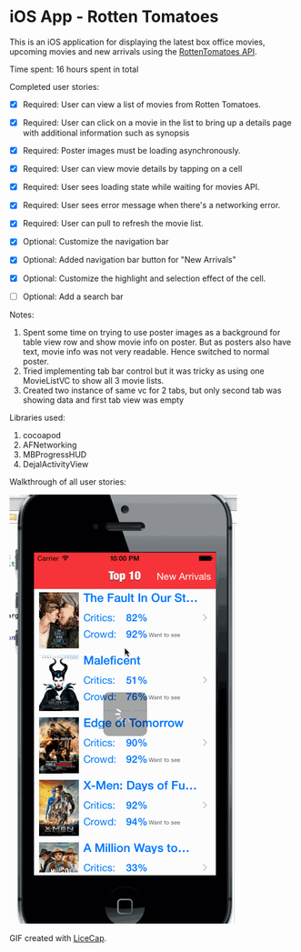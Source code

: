 iOS App - Rotten Tomatoes 
=========================

This is an iOS application for displaying the latest box office movies, upcoming movies and new arrivals using the [RottenTomatoes API](http://www.rottentomatoes.com/).

Time spent: 16 hours spent in total

Completed user stories:

 * [x] Required: User can view a list of movies from Rotten Tomatoes.  
 * [x] Required: User can click on a movie in the list to bring up a details page with additional information such as synopsis
 * [x] Required: Poster images must be loading asynchronously.
 * [x] Required: User can view movie details by tapping on a cell
 * [x] Required: User sees loading state while waiting for movies API.
 * [x] Required: User sees error message when there's a networking error.
 * [x] Required: User can pull to refresh the movie list.
 * [x] Optional: Customize the navigation bar
 * [x] Optional: Added navigation bar button for "New Arrivals"
 * [x] Optional: Customize the highlight and selection effect of the cell.
 * [ ] Optional: Add a search bar 
 
 
Notes:

1. Spent some time on trying to use poster images as a background for table view row and show movie info on poster.
But as posters also have text, movie info was not very readable. Hence switched to normal poster.
2. Tried implementing tab bar control but it was tricky as using one MovieListVC to show all 3 movie lists. 
3. Created two instance of same vc for 2 tabs, but only second tab was showing data and first tab view was empty

Libraries used:
1. cocoapod
2. AFNetworking
3. MBProgressHUD
4. DejalActivityView 

Walkthrough of all user stories:

![Video Walkthrough](https://raw.githubusercontent.com/sumitsavla/ios-rotten-tomatoes/master/RottenTomatoes/anim2_rotten_tomatoes.gif)

GIF created with [LiceCap](http://www.cockos.com/licecap/).


